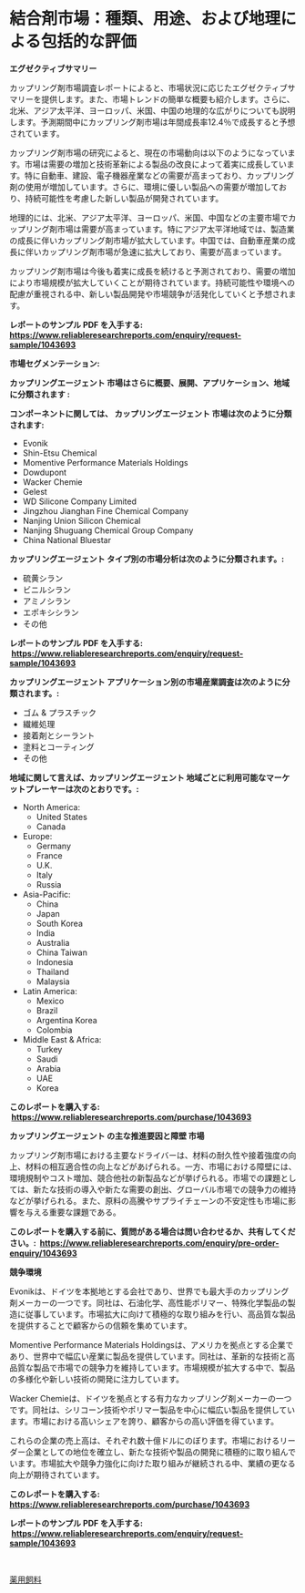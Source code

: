 <p><h1>結合剤市場：種類、用途、および地理による包括的な評価</h1></p><p><strong>エグゼクティブサマリー</strong></p>
<p><p>カップリング剤市場調査レポートによると、市場状況に応じたエグゼクティブサマリーを提供します。また、市場トレンドの簡単な概要も紹介します。さらに、北米、アジア太平洋、ヨーロッパ、米国、中国の地理的な広がりについても説明します。予測期間中にカップリング剤市場は年間成長率12.4％で成長すると予想されています。</p><p>カップリング剤市場の研究によると、現在の市場動向は以下のようになっています。市場は需要の増加と技術革新による製品の改良によって着実に成長しています。特に自動車、建設、電子機器産業などの需要が高まっており、カップリング剤の使用が増加しています。さらに、環境に優しい製品への需要が増加しており、持続可能性を考慮した新しい製品が開発されています。</p><p>地理的には、北米、アジア太平洋、ヨーロッパ、米国、中国などの主要市場でカップリング剤市場は需要が高まっています。特にアジア太平洋地域では、製造業の成長に伴いカップリング剤市場が拡大しています。中国では、自動車産業の成長に伴いカップリング剤市場が急速に拡大しており、需要が高まっています。</p><p>カップリング剤市場は今後も着実に成長を続けると予測されており、需要の増加により市場規模が拡大していくことが期待されています。持続可能性や環境への配慮が重視される中、新しい製品開発や市場競争が活発化していくと予想されます。</p></p>
<p><strong>レポートのサンプル PDF を入手する: <a href="https://www.reliableresearchreports.com/enquiry/request-sample/1043693">https://www.reliableresearchreports.com/enquiry/request-sample/1043693</a></strong></p>
<p><strong>市場セグメンテーション:</strong></p>
<p><strong> カップリングエージェント 市場はさらに概要、展開、アプリケーション、地域に分類されます :</strong></p>
<p><strong>コンポーネントに関しては、 カップリングエージェント 市場は次のように分類されます: &nbsp;</strong></p>
<p><ul><li>Evonik</li><li>Shin-Etsu Chemical</li><li>Momentive Performance Materials Holdings</li><li>Dowdupont</li><li>Wacker Chemie</li><li>Gelest</li><li>WD Silicone Company Limited</li><li>Jingzhou Jianghan Fine Chemical Company</li><li>Nanjing Union Silicon Chemical</li><li>Nanjing Shuguang Chemical Group Company</li><li>China National Bluestar</li></ul></p>
<p><strong> カップリングエージェント タイプ別の市場分析は次のように分類されます。:</strong></p>
<p><ul><li>硫黄シラン</li><li>ビニルシラン</li><li>アミノシラン</li><li>エポキシシラン</li><li>その他</li></ul></p>
<p><strong>レポートのサンプル PDF を入手する: &nbsp;<a href="https://www.reliableresearchreports.com/enquiry/request-sample/1043693">https://www.reliableresearchreports.com/enquiry/request-sample/1043693</a></strong></p>
<p><strong> カップリングエージェント アプリケーション別の市場産業調査は次のように分類されます。:</strong></p>
<p><ul><li>ゴム & プラスチック</li><li>繊維処理</li><li>接着剤とシーラント</li><li>塗料とコーティング</li><li>その他</li></ul></p>
<p><strong>地域に関して言えば、カップリングエージェント 地域ごとに利用可能なマーケットプレーヤーは次のとおりです。:</strong></p>
<p><ul>
    <li>
        North America:
        <ul>
            <li>United States</li>
            <li>Canada</li>
        </ul>
    </li>
    <li>
        Europe:
        <ul>
            <li>Germany</li>
            <li>France</li>
            <li>U.K.</li>
            <li>Italy</li>
            <li>Russia</li>
        </ul>
    </li>
    <li>
        Asia-Pacific:
        <ul>
            <li>China</li>
            <li>Japan</li>
            <li>South Korea</li>
            <li>India</li>
            <li>Australia</li>
            <li>China Taiwan</li>
            <li>Indonesia</li>
            <li>Thailand</li>
            <li>Malaysia</li>
        </ul>
    </li>
    <li>
        Latin America:
        <ul>
            <li>Mexico</li>
            <li>Brazil</li>
            <li>Argentina Korea</li>
            <li>Colombia</li>
        </ul>
    </li>
    <li>
        Middle East & Africa:
        <ul>
            <li>Turkey</li>
            <li>Saudi</li>
            <li>Arabia</li>
            <li>UAE</li>
            <li>Korea</li>
        </ul>
    </li>
    </ul></p>
<p><strong>このレポートを購入する: &nbsp;<a href="https://www.reliableresearchreports.com/purchase/1043693">https://www.reliableresearchreports.com/purchase/1043693</a></strong></p>
<p><strong>カップリングエージェント の主な推進要因と障壁 市場</strong></p>
<p><p>カップリング剤市場における主要なドライバーは、材料の耐久性や接着強度の向上、材料の相互適合性の向上などがあげられる。一方、市場における障壁には、環境規制やコスト増加、競合他社の新製品などが挙げられる。市場での課題としては、新たな技術の導入や新たな需要の創出、グローバル市場での競争力の維持などが挙げられる。また、原料の高騰やサプライチェーンの不安定性も市場に影響を与える重要な課題である。</p></p>
<p><strong>このレポートを購入する前に、質問がある場合は問い合わせるか、共有してください。:&nbsp; <a href="https://www.reliableresearchreports.com/enquiry/pre-order-enquiry/1043693">https://www.reliableresearchreports.com/enquiry/pre-order-enquiry/1043693</a></strong></p>
<p><strong>競争環境</strong></p>
<p><p>Evonikは、ドイツを本拠地とする会社であり、世界でも最大手のカップリング剤メーカーの一つです。同社は、石油化学、高性能ポリマー、特殊化学製品の製造に従事しています。市場拡大に向けて積極的な取り組みを行い、高品質な製品を提供することで顧客からの信頼を集めています。</p><p>Momentive Performance Materials Holdingsは、アメリカを拠点とする企業であり、世界中で幅広い産業に製品を提供しています。同社は、革新的な技術と高品質な製品で市場での競争力を維持しています。市場規模が拡大する中で、製品の多様化や新しい技術の開発に注力しています。</p><p>Wacker Chemieは、ドイツを拠点とする有力なカップリング剤メーカーの一つです。同社は、シリコーン技術やポリマー製品を中心に幅広い製品を提供しています。市場における高いシェアを誇り、顧客からの高い評価を得ています。</p><p>これらの企業の売上高は、それぞれ数十億ドルにのぼります。市場におけるリーダー企業としての地位を確立し、新たな技術や製品の開発に積極的に取り組んでいます。市場拡大や競争力強化に向けた取り組みが継続される中、業績の更なる向上が期待されています。</p></p>
<p><strong>このレポートを購入する: &nbsp; <a href="https://www.reliableresearchreports.com/purchase/1043693">https://www.reliableresearchreports.com/purchase/1043693</a></strong></p>
<p><strong>レポートのサンプル PDF を入手する: &nbsp;<a href="https://www.reliableresearchreports.com/enquiry/request-sample/1043693">https://www.reliableresearchreports.com/enquiry/request-sample/1043693</a></strong><strong></strong></p>
<p>&nbsp;</p>
<p><p><a href="https://github.com/one-cool-chick/Market-Research-Report-List-1/blob/main/969613317635.md">薬用飼料</a></p></p>